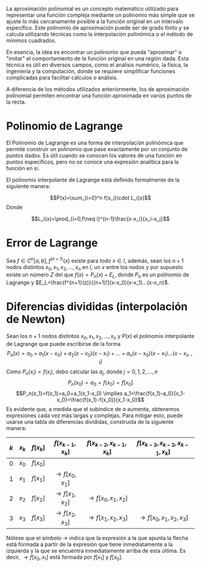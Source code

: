 La aproximación polinomial es un concepto matemático utilizado para representar una función compleja mediante un polinomio más simple que se ajuste lo más cercanamente posible a la función original en un intervalo específico. Este polinomio de aproximación puede ser de grado finito y se calcula utilizando técnicas como la interpolación polinómica o el método de mínimos cuadrados.

En esencia, la idea es encontrar un polinomio que pueda "aproximar" o "imitar" el comportamiento de la función original en una región dada. Esta técnica es útil en diversos campos, como el análisis numérico, la física, la ingeniería y la computación, donde se requiere simplificar funciones complicadas para facilitar cálculos o análisis.

A diferencia de los métodos utilizados anteriormente, los de aproximación polinomial permiten encontrar una función aproximada en varios puntos de la recta.

# Polinomio de Lagrange
El Polinomio de Lagrange es una forma de interpolación polinómica que permite construir un polinomio que pase exactamente por un conjunto de puntos dados. Es útil cuando se conocen los valores de una función en puntos específicos, pero no se conoce una expresión analítica para la función en sí.

El polinomio interpolante de Lagrange está definido formalmente de la siguiente manera:

$$P(x)=\sum_{i=0}^n f(x_i)\cdot L_i(x)$$
Donde

$$L_i(x)=\prod_{i=0,f\neq i}^{n-1}\frac{x-x_i}{x_i-x_j}$$
# Error de Lagrange
Sea $f \in C^n[a,b],f^{(n+1)}(x)$ existe para todo $x \in I$, además, sean los $n+1$ nodos distintos $x_0,x_1,x_2,...,x_n$ en $I$, un $x$ entre los nodos y por supuesto existe un número $Z$ del que $f(x)=P_n(x)+E_L$, donde $P_n$ es un polinomio de Lagrange y $E_L=\frac{f^{n+1}(z)}{(n+1)!}(x-x_0)(x-x_1)...(x-x_n)$.

# Diferencias divididas (interpolación de Newton)
Sean los $n+1$ nodos distintos $x_0,x_1,x_2,...,x_n$ y $P(x)$ el polinomio interpolante de Lagrange que puede escribirse de la forma 
$$P_n(x)=a_0+a_1(x-x_0)+a_2(x-x_0)(x-x_1)+...+a_n(x-x_0)(x-x_1)...(x-x_{n-1})$$
Como $P_n(x_i)=f(x_i)$, debo calcular las $a_j$, donde $j = 0,1,2,...,n$
$$P_n(x_0)=a_0=f(x_0)=f[x_0]$$
$$P_n(x_1)=f(x_1)=a_0+a_1(x_1-x_0) \implies a_1=\frac{f(x_1)-a_0}{x_1-x_0}=\frac{f(x_1)-f(x_0)}{x_1-x_0}$$
Es evidente que, a medida que el subíndice de $a$ aumenta, obtenemos expresiones cada vez más largas y complejas. Para mitigar esto, puede usarse una tabla de diferencias divididas, construida de la siguiente manera:

| $k$ | $x_k$ | $f[x_k]$ |     $f[x_{k-1},x_k]$     |   $f[x_{k-2},x_{k-1},x_k]$   | $f[x_{k-3},x_{k-2},x_{k-1},x_k]$ |
| :-: | :---: | :------: | :----------------------: | :--------------------------: | :------------------------------: |
| $0$ | $x_0$ | $f[x_0]$ |                          |                              |                                  |
| $1$ | $x_1$ | $f[x_1]$ | $\rightarrow f[x_0,x_1]$ |                              |                                  |
| $2$ | $x_2$ | $f[x_2]$ | $\rightarrow f[x_1,x_2]$ | $\rightarrow f[x_0,x_1,x_2]$ |                                  |
| $3$ | $x_3$ | $f[x_3]$ | $\rightarrow f[x_2,x_3]$ | $\rightarrow f[x_1,x_2,x_3]$ | $\rightarrow f[x_0,x_1,x_2,x_3]$ |
Nótese que el símbolo $\rightarrow$ indica que la expresión a la que apunta la flecha está formada a partir de la expresión que tiene inmediatamente a la izquierda y la que se encuentra inmediatamente arriba de esta última. Es decir, $\rightarrow f[x_0,x_1]$ está formada por $f[x_1]$ y $f[x_0]$.